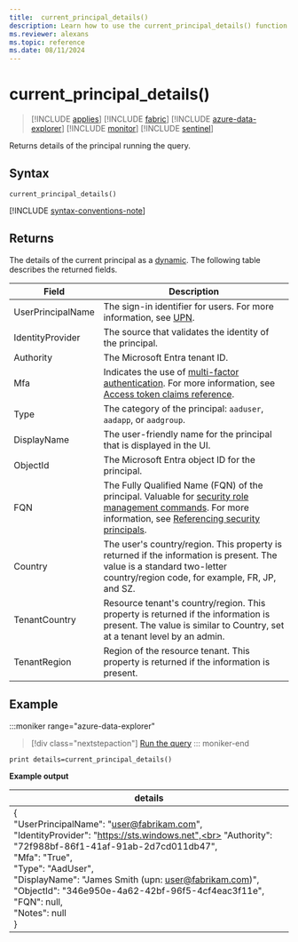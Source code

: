 ```yaml
---
title:  current_principal_details()
description: Learn how to use the current_principal_details() function to return the details of the principal running the query. 
ms.reviewer: alexans
ms.topic: reference
ms.date: 08/11/2024
---
```

# current_principal_details()

> [!INCLUDE [applies](../includes/applies-to-version/applies.md)] [!INCLUDE [fabric](../includes/applies-to-version/fabric.md)] [!INCLUDE [azure-data-explorer](../includes/applies-to-version/azure-data-explorer.md)] [!INCLUDE [monitor](../includes/applies-to-version/monitor.md)] [!INCLUDE [sentinel](../includes/applies-to-version/sentinel.md)]

Returns details of the principal running the query.

## Syntax

`current_principal_details()`

[!INCLUDE [syntax-conventions-note](../includes/syntax-conventions-note.md)]

## Returns

The details of the current principal as a [dynamic](../query/scalar-data-types/dynamic.md). The following table describes the returned fields.

|Field|Description|
|--|--|
|UserPrincipalName|The sign-in identifier for users. For more information, see [UPN](/azure/active-directory/hybrid/connect/plan-connect-userprincipalname#what-is-userprincipalname).|
|IdentityProvider|The source that validates the identity of the principal.|
|Authority|The Microsoft Entra tenant ID.|
|Mfa|Indicates the use of [multi-factor authentication](/azure/active-directory/authentication/concept-mfa-howitworks). For more information, see [Access token claims reference](/azure/active-directory/develop/access-token-claims-reference#amr-claim).|
|Type|The category of the principal: `aaduser`, `aadapp`, or `aadgroup`.|
|DisplayName|The user-friendly name  for the principal that is displayed in the UI.|
|ObjectId|The Microsoft Entra object ID for the principal.|
|FQN|The Fully Qualified Name (FQN) of the principal. Valuable for [security role management commands](../management/security-roles.md). For more information, see [Referencing security principals](../management/reference-security-principals.md).|
|Country|The user's country/region. This property is returned if the information is present. The value is a standard two-letter country/region code, for example, FR, JP, and SZ.|
|TenantCountry|Resource tenant's country/region. This property is returned if the information is present. The value is similar to Country, set at a tenant level by an admin.|
|TenantRegion|Region of the resource tenant. This property is returned if the information is present.|

## Example

:::moniker range="azure-data-explorer"
> [!div class="nextstepaction"]
> <a href="https://dataexplorer.azure.com/clusters/help/databases/Samples?query=H4sIAAAAAAAAAysoyswrUUixTS4tKkrNK4kvAPKTMwsSc+JTUksSM3OKNTQBdsrI5yMAAAA=" target="_blank">Run the query</a>
::: moniker-end

```kusto
print details=current_principal_details()
```

**Example output**

|details|
|---|
|{<br>  "UserPrincipalName": "user@fabrikam.com",<br>  "IdentityProvider": "https://sts.windows.net",<br>  "Authority": "72f988bf-86f1-41af-91ab-2d7cd011db47",<br>  "Mfa": "True",<br>  "Type": "AadUser",<br>  "DisplayName": "James Smith (upn: user@fabrikam.com)",<br>  "ObjectId": "346e950e-4a62-42bf-96f5-4cf4eac3f11e",<br>  "FQN": null,<br>  "Notes": null<br>}|
